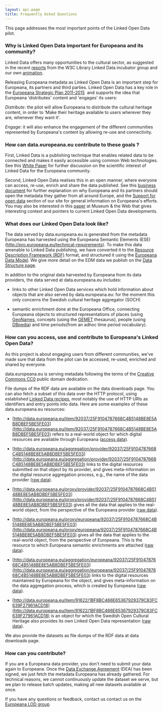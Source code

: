 ```yaml
---
layout: api-page
title: Frequently Asked Questions
---
```

This page addresses the most important points of the Linked Open Data pilot.


### Why is Linked Open Data important for Europeana and its community?

Linked Data offers many opportunities to the cultural sector, as suggested in the recent [reports](href="http://www.w3.org/News/2011.html#entry-9239) from the W3C Library Linked Data incubator group and our own [animation](http://vimeo.com/36752317).

Releasing Europeana metadata as Linked Open Data is an important step for Europeana, its partners and third parties. Linked Open Data has a key role in the [Europeana Strategic Plan 2011-2015](http://pro.europeana.eu/c/document_library/get_file?uuid=c4f19464-7504-44db-ac1e-3ddb78c922d7&amp;groupId=10602)&nbsp; and supports the idea that Europeana 'distributes' content and 'engages' its users:

*Distribute*: the pilot will allow Europeana to distribute the cultural heritage content, in order to ‘Make their heritage available to users wherever they are, whenever they want it'.

*Engage*: it will also enhance the engagement of the different communities represented by Europeana's content by allowing re-use and connectivity.

### How can data.europeana.eu contribute to these goals ?

First, Linked Data is a publishing technique that enables related data to be connected and makes it easily accessible using common Web technologies. See this [White Paper](http://pro.europeana.eu/c/document_library/get_file?uuid=cb417911-1ee0-473b-8840-bd7c6e9c93ae&groupId=10602) for further discussion on the scientific interest of Linked Data for the Europeana community.

Second, Linked Open Data realises this in an open manner, where everyone can access, re-use, enrich and share the data published. See this [business document](http://pro.europeana.eu/c/document_library/get_file?uuid=374c381f-a48b-4cf0-bbde-172cf03672a2&groupId=10602) for further explanation on why Europeana and its partners should open the metadata they gather from all around Europe, and the [Support for open data](http://pro.europeana.eu/support-for-open-data) section of our site for general information on Europeana's efforts. You may also be interested in this [paper](http://www.museumsandtheweb.com/mw2012/papers/sharing_cultural_heritage_the_linked_open_data) at Museum &amp; the Web that gives interesting context and pointers to current Linked Open Data developments.

### What does our Linked Open Data look like?
The data served by data.europeana.eu is generated from the metadata Europeana has harvested using the Europeana Semantic Elements (ESE)(http://pro.europeana.eu/technical-requirements). To make this data amenable to Linked Data publishing, we have converted it to the [Resource Description Framework (RDF)](http://en.wikipedia.org/wiki/Resource_Description_Framework) format, and structured it using the [Europeana Data Model](http://pro.europeana.eu/edm-documentation). We give more detail on the EDM data we publish on the [Data Structure page](http://pro.europeana.eu/technical-requirements).

In addition to the original data harvested by Europeana from its data providers, the data served at data.europeana.eu includes:

* links to other Linked Open Data services which hold information about objects that are also served by data.europeana.eu: for the moment this only concerns the Swedish cultural heritage aggregator (SOCH)
	
* semantic enrichment done at the Europeana Office, connecting Europeana objects to structured representations of places (using [GeoNames](http://geonames.org), concepts (using the [GEMET](http://www.eionet.europa.eu/gemet) thesaurus), people (using [DBpedia](http://dbpedia.org)) and time periods(from an adhoc time period vocabulary).


### How can you access, use and contribute to Europeana's Linked Open Data?
As this project is about engaging users from different communities, we&#39;ve made sure that data from the pilot can be accessed, re-used, enriched and shared by everyone.

data.europeana.eu is serving metadata following the terms of the [Creative Commons CC0](http://creativecommons.org/publicdomain/zero/1.0/) public domain dedication.

File dumps of the RDF data are available on the data downloads</a> page. You can also fetch a subset of this data over the HTTP protocol, using established [Linked Data recipes](http://www.w3.org/TR/cooluris/), most notably the use of HTTP URIs as identifiers and entry points into data. Here are some examples of these data.europeana.eu resources:

* [http://data.europeana.eu/item/92037/25F9104787668C4B5148BE8E5AB8DBEF5BE5FE03](http://data.europeana.eu/item/92037/25F9104787668C4B5148BE8E5AB8DBEF5BE5FE03) refers to a real-world object for which digital resources are available through Europeana ([access data](http://www.w3.org/RDF/Validator/ARPServlet?URI=http%3A%2F%2Fdata.europeana.eu%2Fdata%2Fitem%2F92037%2F25F9104787668C4B5148BE8E5AB8DBEF5BE5FE03)).

* [http://data.europeana.eu/aggregation/provider/92037/25F9104787668C4B5148BE8E5AB8DBEF5BE5FE03](http://data.europeana.eu/aggregation/provider/92037/25F9104787668C4B5148BE8E5AB8DBEF5BE5FE03) links to the digital resources submitted on that object by its provider, and gives meta-information on the digital resource aggregation process, e.g., the name of the data provider ([raw data](http://www.w3.org/RDF/Validator/ARPServlet?URI=http%3A%2F%2Fdata.europeana.eu%2Fdata%2Faggregation%2Fprovider%2F92037%2F25F9104787668C4B5148BE8E5AB8DBEF5BE5FE03)).

* [http://data.europeana.eu/proxy/provider/92037/25F9104787668C4B5148BE8E5AB8DBEF5BE5FE03](http://data.europeana.eu/proxy/provider/92037/25F9104787668C4B5148BE8E5AB8DBEF5BE5FE03) gives all the data that applies to the real-world object, from the perspective of the Europeana provider ([raw data](http://www.w3.org/RDF/Validator/ARPServlet?URI=http%3A%2F%2Fdata.europeana.eu%2Fdata%2Fproxy%2Fprovider%2F92037%2F25F9104787668C4B5148BE8E5AB8DBEF5BE5FE03)).

* [http://data.europeana.eu/proxy/europeana/92037/25F9104787668C4B5148BE8E5AB8DBEF5BE5FE03](http://data.europeana.eu/proxy/europeana/92037/25F9104787668C4B5148BE8E5AB8DBEF5BE5FE03) gives all the data that applies to the real-world object, from the perspective of Europeana. This is the resource to which Europeana semantic enrichments are attached ([raw data](http://www.w3.org/RDF/Validator/ARPServlet?URI=http%3A%2F%2Fdata.europeana.eu%2Fdata%2Fproxy%2Feuropeana%2F92037%2F25F9104787668C4B5148BE8E5AB8DBEF5BE5FE03)).

* [http://data.europeana.eu/aggregation/europeana/92037/25F9104787668C4B5148BE8E5AB8DBEF5BE5FE03](http://data.europeana.eu/aggregation/europeana/92037/25F9104787668C4B5148BE8E5AB8DBEF5BE5FE03) links to the digital resources maintained by Europeana for the object, and gives meta-information on the data aggregation process, which is created by Europeana ([raw data](http://www.w3.org/RDF/Validator/ARPServlet?URI=http%3A%2F%2Fdata.europeana.eu%2Fdata%2Faggregation%2Feuropeana%2F92037%2F25F9104787668C4B5148BE8E5AB8DBEF5BE5FE03)).

* [http://data.europeana.eu/item/91622/1BF8BC466E65367929379C83FC639F27961ACD18](http://data.europeana.eu/item/91622/1BF8BC466E65367929379C83FC639F27961ACD18) is an object for which the Swedish Open Cultural Heritage also provides its own Linked Open Data representation ([raw data](http://www.w3.org/RDF/Validator/ARPServlet?URI=http%3A%2F%2Fdata.europeana.eu%2Fdata%2Fitem%2F91622%2F1BF8BC466E65367929379C83FC639F27961ACD18)).

We also provide the datasets as file dumps of the RDF data at data downloads page.

### How can you contribute?
If you are a Europeana data provider, you don&#39;t need to submit your data again to Europeana. Once the [Data Exchange Agreement](http://pro.europeana.eu/web/data-exchange-agreement) (DEA) has been signed, we just fetch the metadata Europeana has already gathered. For technical reasons, we cannot continuously update the dataset we serve, but we plan to release batch updates, making all new datasets available at once.

If you have any questions or feedback, contact us contact us on the [Europeana LOD group](https://groups.google.com/forum/#!forum/europeana-lod)


